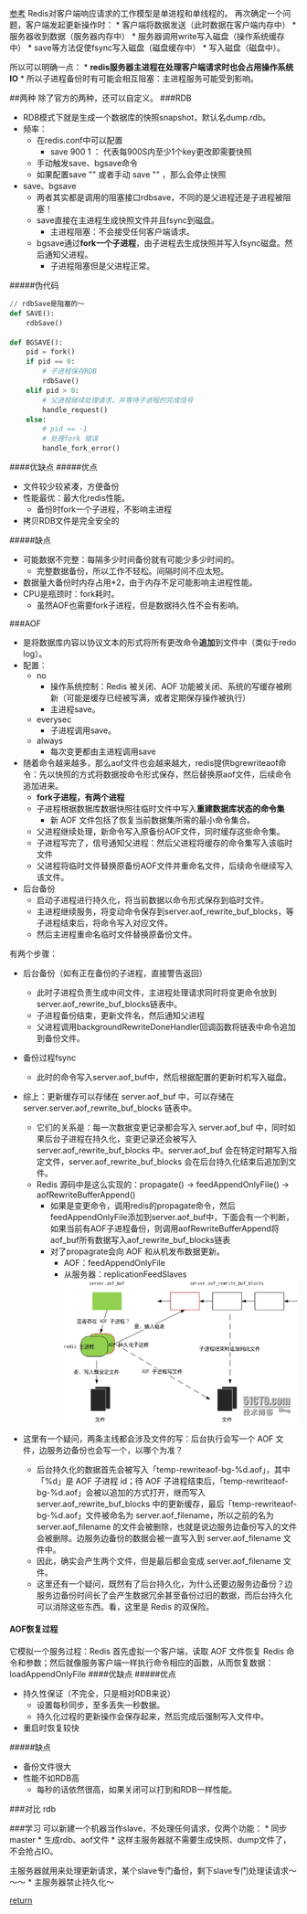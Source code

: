 [参考](https://blog.csdn.net/u011784767/article/details/76824822)
Redis对客户端响应请求的工作模型是单进程和单线程的。
再次确定一个问题，客户端发起更新操作时：
    * 客户端将数据发送（此时数据在客户端内存中）
    * 服务器收到数据（服务器内存中）
    * 服务器调用write写入磁盘（操作系统缓存中）
    * save等方法促使fsync写入磁盘（磁盘缓存中）
    * 写入磁盘（磁盘中）。

所以可以明确一点：
    * **redis服务器主进程在处理客户端请求时也会占用操作系统IO**
    * 所以子进程备份时有可能会相互阻塞：主进程服务可能受到影响。
    
##两种
除了官方的两种，还可以自定义。
###RDB
* RDB模式下就是生成一个数据库的快照snapshot，默认名dump.rdb。
* 频率：
    * 在redis.conf中可以配置
        * save 900 1 ： 代表每900S内至少1个key更改即需要快照
    * 手动触发save、bgsave命令
    * 如果配置save "" 或者手动 save "" ，那么会停止快照
* save、bgsave
    * 两者其实都是调用的阻塞接口rdbsave，不同的是父进程还是子进程被阻塞！
    * save直接在主进程生成快照文件并且fsync到磁盘。
        * 主进程阻塞：不会接受任何客户端请求。
    * bgsave通过**fork一个子进程**，由子进程去生成快照并写入fsync磁盘。然后通知父进程。
        * 子进程阻塞但是父进程正常。

#####伪代码
```python
// rdbSave是阻塞的～
def SAVE():
    rdbSave()
   
def BGSAVE():
    pid = fork()
    if pid == 0:
        # 子进程保存RDB
        rdbSave()
    elif pid > 0:
        # 父进程继续处理请求，并等待子进程的完成信号
        handle_request()
    else:
        # pid == -1
        # 处理fork 错误
        handle_fork_error()
```
####优缺点
#####优点
* 文件较少较紧凑，方便备份
* 性能最优：最大化redis性能。
    * 备份时fork一个子进程，不影响主进程
* 拷贝RDB文件是完全安全的

#####缺点
* 可能数据不完整：每隔多少时间备份就有可能少多少时间的。
    * 完整数据备份，所以工作不轻松。间隔时间不应太短。
* 数据量大备份时内存占用*2，由于内存不足可能影响主进程性能。
* CPU是瓶颈时：fork耗时。
    * 虽然AOF也需要fork子进程，但是数据持久性不会有影响。

###AOF
* 是将数据库内容以协议文本的形式将所有更改命令**追加**到文件中（类似于redo log）。
* 配置：
    * no     
        * 操作系统控制：Redis 被关闭、AOF 功能被关闭、系统的写缓存被刷新（可能是缓存已经被写满，或者定期保存操作被执行）
        * 主进程save。
    * everysec 
        * 子进程调用save。
    * always
        * 每次变更都由主进程调用save
* 随着命令越来越多，那么aof文件也会越来越大，redis提供bgrewriteaof命令：先以快照的方式将数据按命令形式保存，然后替换原aof文件，后续命令追加进来。
    * **fork子进程，有两个进程**
    * 子进程根据数据库数据快照往临时文件中写入**重建数据库状态的命令集**
        * 新 AOF 文件包括了恢复当前数据集所需的最小命令集合。
    * 父进程继续处理，新命令写入原备份AOF文件，同时缓存这些命令集。
    * 子进程写完了，信号通知父进程：然后父进程将缓存的命令集写入该临时文件
    * 父进程将临时文件替换原备份AOF文件并重命名文件，后续命令继续写入该文件。
* 后台备份
    * 启动子进程进行持久化，将当前数据以命令形式保存到临时文件。
    * 主进程继续服务，将变动命令保存到server.aof_rewrite_buf_blocks，等子进程结束后，将命令写入对应文件。
    * 然后主进程重命名临时文件替换原备份文件。
    
有两个步骤：
* 后台备份（如有正在备份的子进程，直接警告返回）
    * 此时子进程负责生成中间文件，主进程处理请求同时将变更命令放到 server.aof_rewrite_buf_blocks链表中。
    * 子进程备份结束，更新文件名，然后通知父进程
    * 父进程调用backgroundRewriteDoneHandler回调函数将链表中命令追加到备份文件。
* 备份过程fsync
    * 此时的命令写入server.aof_buf中，然后根据配置的更新时机写入磁盘。
* 综上：更新缓存可以存储在 server.aof_buf 中，可以存储在server.server.aof_rewrite_buf_blocks 链表中。
    * 它们的关系是：每一次数据变更记录都会写入 server.aof_buf 中，同时如果后台子进程在持久化，变更记录还会被写入 server.aof_rewrite_buf_blocks 中。server.aof_buf 会在特定时期写入指定文件，server.aof_rewrite_buf_blocks 会在后台持久化结束后追加到文件。
    * Redis 源码中是这么实现的：propagate() -> feedAppendOnlyFile() -> aofRewriteBufferAppend()
        * 如果是变更命令，调用redis的propagate命令，然后feedAppendOnlyFile添加到server.aof_buf中，下面会有一个判断，如果当前有AOF子进程备份，则调用aofRewriteBufferAppend将aof_buf所有数据写入aof_rewrite_buf_blocks链表
        * 对了propagrate会向 AOF 和从机发布数据更新。
            * AOF：feedAppendOnlyFile
            * 从服务器：replicationFeedSlaves
![](/assets/wKioL1NTm3KRVaqbAAD825sYnIs316.jpg)


* 这里有一个疑问，两条主线都会涉及文件的写：后台执行会写一个 AOF 文件，边服务边备份也会写一个，以哪个为准？
    * 后台持久化的数据首先会被写入「temp-rewriteaof-bg-%d.aof」，其中「%d」是 AOF 子进程 id；待 AOF 子进程结束后，「temp-rewriteaof-bg-%d.aof」会被以追加的方式打开，继而写入 server.aof_rewrite_buf_blocks 中的更新缓存，最后「temp-rewriteaof-bg-%d.aof」文件被命名为 server.aof_filename，所以之前的名为 server.aof_filename 的文件会被删除，也就是说边服务边备份写入的文件会被删除。边服务边备份的数据会被一直写入到 server.aof_filename 文件中。
    * 因此，确实会产生两个文件，但是最后都会变成 server.aof_filename 文件。
    * 这里还有一个疑问，既然有了后台持久化，为什么还要边服务边备份？边服务边备份时间长了会产生数据冗余甚至备份过旧的数据，而后台持久化可以消除这些东西。看，这里是 Redis 的双保险。
    
#### AOF恢复过程
它模拟一个服务过程：Redis 首先虚拟一个客户端，读取 AOF 文件恢复 Redis 命令和参数；然后就像服务客户端一样执行命令相应的函数，从而恢复数据：loadAppendOnlyFile
####优缺点
#####优点
* 持久性保证（不完全，只是相对RDB来说）
    * 设置每秒同步，至多丢失一秒数据。
    * 持久化过程的更新操作会保存起来，然后完成后强制写入文件中。
* 重启时恢复较快

#####缺点
* 备份文件很大
* 性能不如RDB高
    * 每秒的话依然很高，如果关闭可以打到和RDB一样性能。

###对比
rdb

###学习
可以新建一个机器当作slave，不处理任何请求，仅两个功能：
    * 同步master
    * 生成rdb、aof文件
        * 这样主服务器就不需要生成快照、dump文件了，不会抢占IO。

主服务器就用来处理更新请求，某个slave专门备份，剩下slave专门处理读请求～～～
    * 主服务器禁止持久化～
    
    

[return](README.md)